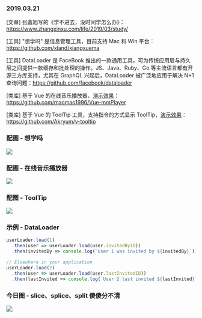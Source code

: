 ### 2019.03.21

[文章] 张鑫旭写的《学不进去，没时间学怎么办》：<https://www.zhangxinxu.com/life/2019/03/study/>

[工具] "想学吗" 是信息管理工具，目前支持 Mac 和 Win 平台：<https://github.com/xland/xiangxuema>

[工具] DataLoader 是 FaceBook 推出的一款通用工具，可为传统应用层与持久层之间提供一款缓存和批处理的操作。JS、Java、Ruby、Go 等主流语言都有开源三方库支持，尤其在 GraphQL 兴起后，DataLoader 被广泛地应用于解决 N+1 查询问题：<https://github.com/facebook/dataloader>

[类库] 基于 Vue 的在线音乐播放器，[演示效果](http://music.mtnhao.com/#/music/playlist)：<https://github.com/maomao1996/Vue-mmPlayer>

[类库] 基于 Vue 的 ToolTip 工具，支持指令的方式显示 ToolTip，[演示效果](https://akryum.github.io/v-tooltip/#/)：<https://github.com/Akryum/v-tooltip>

### 配图 - 想学吗
![](https://raw.githubusercontent.com/xland/xiangxuema/master/doc/imgs/mac_index.jpg)

### 配图 - 在线音乐播放器
![](https://camo.githubusercontent.com/a12d3926439140389a079ccc83acca9f54e46721/68747470733a2f2f757365722d676f6c642d63646e2e786974752e696f2f323031382f352f31372f313633366263336438653666663865363f773d3139323026683d3130303626663d706e6726733d383731323535)

### 配图 - ToolTip
![](https://raw.githubusercontent.com/Akryum/v-tooltip/master/v-tooltip.png)

### 示例 - DataLoader
```js
userLoader.load(1)
  .then(user => userLoader.load(user.invitedByID))
  .then(invitedBy => console.log(`User 1 was invited by ${invitedBy}`));

// Elsewhere in your application
userLoader.load(2)
  .then(user => userLoader.load(user.lastInvitedID))
  .then(lastInvited => console.log(`User 2 last invited ${lastInvited}`));
```

### 今日图 - slice、splice、split 傻傻分不清
![](https://user-gold-cdn.xitu.io/2019/3/21/1699c03364ad00f9?imageView2/2/w/800/q/100)
